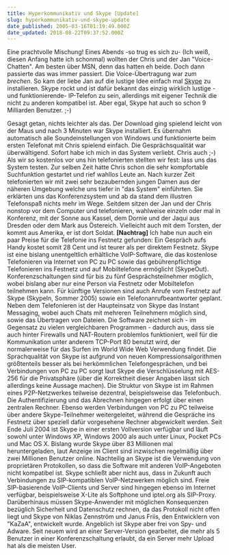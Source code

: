 ```yaml
---
title: Hyperkommunikativ und Skype [Update]
slug: hyperkommunikativ-und-skype-update
date_published: 2005-03-16T01:19:49.000Z
date_updated: 2018-08-22T09:37:52.000Z
---
```


Eine prachtvolle Mischung!
Eines Abends -so trug es sich zu- (Ich weiß, diesen Anfang hatte ich schonmal) wollten der Chris und der Jan "Voice-Chatten".
Am besten über MSN, denn das hatten eh beide. Doch dann passierte das was immer passiert. Die Voice-Übertragung war zum *brechen*. So kam der liebe Jan auf die lustige Idee einfach mal [Skype](http://www.skype.com/) zu installieren. Skype rockt und ist dafür bekannt das einzig wirklich lustige -und funktionierende- IP-Telefon zu sein, allerdings mit eigener Technik die nicht zu anderen kompatibel ist. Aber egal, Skype hat auch so schon 9 Milliarden Benutzer. ;-)

Gesagt getan, nichts leichter als das. Der Download ging spielend leicht von der Maus und nach 3 Minuten war Skype installiert. Es übernahm automatisch alle Soundeinstellungen von Windows und funktionierte beim ersten Telefonat mit Chris spielend einfach. Die Gesprächsqualität war überwältigend. Sofort habe ich mich in das System verliebt. Chris auch ;-) Als wir so kostenlos vor uns hin telefonierten stellten wir fest: lass uns das System testen. Zur selben Zeit hatte Chris schon die sehr kompfortable Suchfunktion gestartet und rief wahllos Leute an. Nach kurzer Zeit telefonierten wir mit zwei sehr bezaubernden jungen Damen aus der näheren Umgebung welche uns tiefer in "das System" einführten. Sie erklärten uns das Konferenzsystem und ab da stand dem illustren Telefonspaß nichts mehr im Wege. Seitdem sitzen der Jan und der Chris nonstop vor dem Computer und telefonieren, wahlweise einzeln oder mal in Konferenz, mit der Sonne aus Kassel, dem Dornie und der Jaqui aus Dresden oder dem Mark aus Östereich. Vielleicht auch mit dem Torsten, der kommt aus Amerika, er ist dort Soldat. 
**[Nachtrag]**
Ich habe nun auch ein paar Preise für die Telefonie ins Festnetz gefunden: Ein Gespräch aufs Handy kostet somit 28 Cent und ist teurer als per direktem Festnetz. 
Skype ist eine bislang unentgeltlich erhältliche VoIP-Software, die das kostenlose Telefonieren via Internet von PC zu PC sowie das gebührenpflichtige Telefonieren ins Festnetz und auf Mobiltelefone ermöglicht (SkypeOut). Konferenzschaltungen sind für bis zu fünf Gesprächsteilnehmer möglich, wobei bislang aber nur eine Person via Festnetz oder Mobiltelefon teilnehmen kann. Für künftige Versionen sind auch Anrufe vom Festnetz auf Skype (SkypeIn, Sommer 2005) sowie ein Telefonanrufbeantworter geplant. Neben dem Telefonieren ist der Haupteinsatz von Skype das Instant Messaging, wobei auch Chats mit mehreren Teilnehmern möglich sind, sowie das Übertragen von Dateien. Die Software zeichnet sich - im Gegensatz zu vielen vergleichbaren Programmen - dadurch aus, dass sie auch hinter Firewalls und NAT-Routern problemlos funktioniert, weil für die Kommunikation unter anderem TCP-Port 80 benutzt wird, der normalerweise für das Surfen im World Wide Web Verwendung findet. Die Sprachqualität von Skype ist aufgrund von neuen Kompressionsalgorithmen größtenteils besser als bei herkömmlichen Telefongesprächen, und bei Verbindungen von PC zu PC sorgt laut Skype die Verschlüsselung mit AES-256 für die Privatsphäre (über die Korrektheit dieser Angaben lässt sich allerdings keine Aussage machen). Die Struktur von Skype ist im Rahmen eines P2P-Netzwerkes teilweise dezentral, beispielsweise das Telefonbuch. Die Authentifizierung und das Abrechnen hingegen erfolgt über einen zentralen Rechner. Ebenso werden Verbindungen von PC zu PC teilweise über andere Skype-Teilnehmer weitergeleitet, während die Gespräche ins Festnetz über speziell dafür vorgesehene Rechner abgewickelt werden. Seit Ende Juli 2004 ist Skype in einer ersten Vollversion verfügbar und läuft sowohl unter Windows XP, Windows 2000 als auch unter Linux, Pocket PCs und Mac OS X. Bislang wurde Skype über 83 Millionen mal heruntergeladen, laut Anzeige im Client sind inzwischen regelmäßig über zwei Millionen Benutzer online. Nachteilig an Skype ist die Verwendung von proprietären Protokollen, so dass die Software mit anderen VoIP-Angeboten nicht kompatibel ist. Skype schließt aber nicht aus, dass in Zukunft auch Verbindungen zu SIP-kompatiblen VoIP-Netzwerken möglich sind. Freie SIP-basierende VoIP-Clients und Server sind hingegen ebenso im Internet verfügbar, beispielsweise X-Lite als Softphone und iptel.org als SIP-Proxy. Darüberhinaus müssen Skype-Anwender mit möglichen Konsequenzen bezüglich Sicherheit und Datenschutz rechnen, da das Protokoll nicht offen liegt und Skype von Niklas Zennström und Janus Friis, den Entwicklern von "KaZaA", entwickelt wurde. Angeblich ist Skype aber frei von Spy- und Adware. Seit neuem wird an einer Server-Version gearbeitet, die mehr als 5 Benutzer in einer Konferenzschaltung erlaubt, da ein Server mehr Upload hat als die meisten User.

